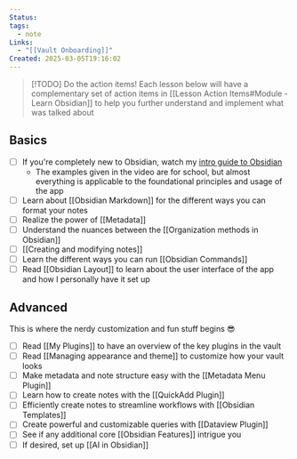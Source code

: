 ```yaml
---
Status: 
tags:
  - note
Links:
  - "[[Vault Onboarding]]"
Created: 2025-03-05T19:16:02
---
```


> [!TODO] Do the action items!
> Each lesson below will have a complementary set of action items in [[Lesson Action Items#Module - Learn Obsidian]] to help you further understand and implement what was talked about
## Basics
- [ ] If you're completely new to Obsidian, watch my [intro guide to Obsidian](https://youtu.be/jAPn6yqrDxQ?si=slq0AMa2XHpNjfoQ&t=116)
	- The examples given in the video are for school, but almost everything is applicable to the foundational principles and usage of the app
- [ ] Learn about [[Obsidian Markdown]] for the different ways you can format your notes
- [ ] Realize the power of [[Metadata]]
- [ ] Understand the nuances between the [[Organization methods in Obsidian]]
- [ ] [[Creating and modifying notes]]
- [ ] Learn the different ways you can run [[Obsidian Commands]]
- [ ] Read [[Obsidian Layout]] to learn about the user interface of the app and how I personally have it set up

## Advanced
This is where the nerdy customization and fun stuff begins 😎
- [ ] Read [[My Plugins]] to have an overview of the key plugins in the vault
- [ ] Read [[Managing appearance and theme]] to customize how your vault looks
- [ ] Make metadata and note structure easy with the [[Metadata Menu Plugin]]
- [ ] Learn how to create notes with the [[QuickAdd Plugin]]
- [ ] Efficiently create notes to streamline workflows with [[Obsidian Templates]]
- [ ] Create powerful and customizable queries with [[Dataview Plugin]]
- [ ] See if any additional core [[Obsidian Features]] intrigue you
- [ ] If desired, set up [[AI in Obsidian]]